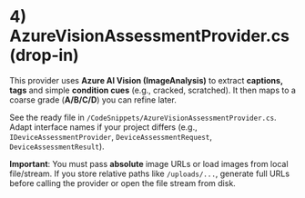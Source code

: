 # 4) AzureVisionAssessmentProvider.cs (drop‑in)

This provider uses **Azure AI Vision (ImageAnalysis)** to extract **captions, tags** and simple **condition cues** (e.g., cracked, scratched). It then maps to a coarse grade (**A/B/C/D**) you can refine later.

See the ready file in `/CodeSnippets/AzureVisionAssessmentProvider.cs`. Adapt interface names if your project differs (e.g., `IDeviceAssessmentProvider`, `DeviceAssessmentRequest`, `DeviceAssessmentResult`).

**Important**: You must pass **absolute** image URLs or load images from local file/stream. If you store relative paths like `/uploads/...`, generate full URLs before calling the provider or open the file stream from disk.
